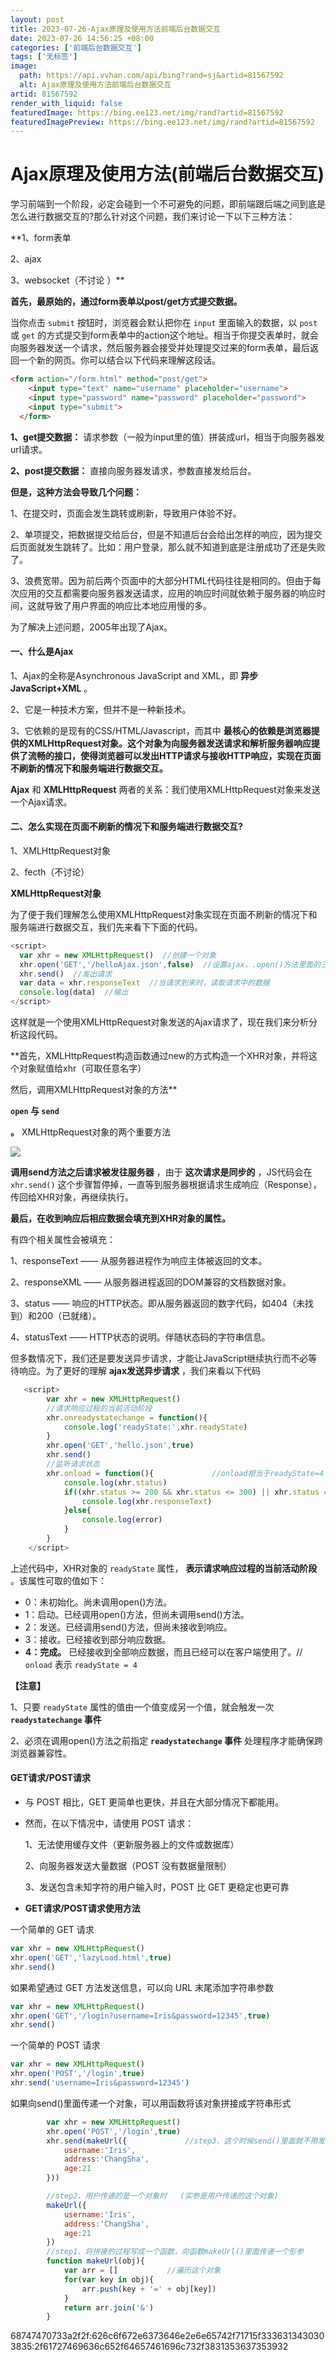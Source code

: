 ```yaml
---
layout: post
title: 2023-07-26-Ajax原理及使用方法前端后台数据交互
date: 2023-07-26 14:56:25 +08:00
categories: ['前端后台数据交互']
tags: ['无标签']
image:
  path: https://api.vvhan.com/api/bing?rand=sj&artid=81567592
  alt: Ajax原理及使用方法前端后台数据交互
artid: 81567592
render_with_liquid: false
featuredImage: https://bing.ee123.net/img/rand?artid=81567592
featuredImagePreview: https://bing.ee123.net/img/rand?artid=81567592
---
```


# Ajax原理及使用方法(前端后台数据交互)

学习前端到一个阶段，必定会碰到一个不可避免的问题，即前端跟后端之间到底是怎么进行数据交互的?那么针对这个问题，我们来讨论一下以下三种方法：
  
**1、form表单
  
2、ajax
  
3、websocket（不讨论
）**

**首先，最原始的，通过form表单以post/get方式提交数据。**

当你点击
`submit`
按钮时，浏览器会默认把你在
`input`
里面输入的数据，以
`post`
或
`get`
的方式提交到form表单中的action这个地址。相当于你提交表单时，就会向服务器发送一个请求，然后服务器会接受并处理提交过来的form表单，最后返回一个新的网页。你可以结合以下代码来理解这段话。

```html
<form action="/form.html" method="post/get">
    <input type="text" name="username" placeholder="username">
    <input type="password" name="password" placeholder="password">
    <input type="submit">
  </form>

```

**1、get提交数据：**
请求参数（一般为input里的值）拼装成url，相当于向服务器发url请求。
  
**2、post提交数据：**
直接向服务器发请求，参数直接发给后台。

**但是，这种方法会导致几个问题：**
  
1、在提交时，页面会发生跳转或刷新，导致用户体验不好。
  
2、单项提交，把数据提交给后台，但是不知道后台会给出怎样的响应，因为提交后页面就发生跳转了。比如：用户登录，那么就不知道到底是注册成功了还是失败了。
  
3、浪费宽带。因为前后两个页面中的大部分HTML代码往往是相同的。但由于每次应用的交互都需要向服务器发送请求，应用的响应时间就依赖于服务器的响应时间，这就导致了用户界面的响应比本地应用慢的多。

为了解决上述问题，2005年出现了Ajax。

#### **一、什么是Ajax**

1、Ajax的全称是Asynchronous JavaScript and XML，即
**异步JavaScript+XML**
。
  
2、它是一种技术方案，但并不是一种新技术。
  
3、它依赖的是现有的CSS/HTML/Javascript，而其中
**最核心的依赖是浏览器提供的XMLHttpRequest对象。这个对象为向服务器发送请求和解析服务器响应提供了流畅的接口，使得浏览器可以发出HTTP请求与接收HTTP响应，实现在页面不刷新的情况下和服务端进行数据交互。**

**Ajax**
和
**XMLHttpRequest**
两者的关系：我们使用XMLHttpRequest对象来发送一个Ajax请求。

#### **二、怎么实现在页面不刷新的情况下和服务端进行数据交互?**

1、XMLHttpRequest对象
  
2、fecth（不讨论）

**XMLHttpRequest对象**

为了便于我们理解怎么使用XMLHttpRequest对象实现在页面不刷新的情况下和服务端进行数据交互，我们先来看下下面的代码。

```javascript
<script>
  var xhr = new XMLHttpRequest()  //创建一个对象
  xhr.open('GET','/helloAjax.json',false)  //设置ajax，.open()方法里面的三个参数分别是：要发送的请求类型、请求的url、表示是否异步发送请求的布尔值
  xhr.send()  //发出请求
  var data = xhr.responseText  //当请求到来时，读取请求中的数据
  console.log(data)  //输出
</script>

```

这样就是一个使用XMLHttpRequest对象发送的Ajax请求了，现在我们来分析分析这段代码。

**首先，XMLHttpRequest构造函数通过new的方式构造一个XHR对象，并将这个对象赋值给xhr（可取任意名字）
  
然后，调用XMLHttpRequest对象的方法**

**`open`
与
`send`**

**。**
XMLHttpRequest对象的两个重要方法

![](https://i-blog.csdnimg.cn/blog_migrate/ed715fa54b26fb6c2fa83aedbc9b9a4d.png)

**调用send方法之后请求被发往服务器**
，由于
**这次请求是同步的**
，JS代码会在
`xhr.send()`
这个步骤暂停掉，一直等到服务器根据请求生成响应（Response），传回给XHR对象，再继续执行。

**最后，在收到响应后相应数据会填充到XHR对象的属性。**

有四个相关属性会被填充：
  

1、responseText
—— 从服务器进程作为响应主体被返回的文本。
  

2、responseXML
—— 从服务器进程返回的DOM兼容的文档数据对象。
  

3、status
—— 响应的HTTP状态。即从服务器返回的数字代码，如404（未找到）和200（已就绪）。
  

4、statusText
—— HTTP状态的说明。伴随状态码的字符串信息。

但多数情况下，我们还是要发送异步请求，才能让JavaScript继续执行而不必等待响应。为了更好的理解
**ajax发送异步请求**
，我们来看以下代码

```javascript
   <script>
        var xhr = new XMLHttpRequest()
        //请求响应过程的当前活动阶段
        xhr.onreadystatechange = function(){
            console.log('readyState:',xhr.readyState)
        }
        xhr.open('GET','hello.json',true)
        xhr.send()
        //监听请求状态
        xhr.onload = function(){             //onload相当于readyState=4
            console.log(xhr.status)
            if((xhr.status >= 200 && xhr.status <= 300) || xhr.status === 304){
                console.log(xhr.responseText)
            }else{
                console.log(error)
            }
        }
    </script>

```

上述代码中，XHR对象的
`readyState`
属性，
**表示请求响应过程的当前活动阶段**
。该属性可取的值如下：

* 0：未初始化。尚未调用open()方法。
* 1：启动。已经调用open()方法，但尚未调用send()方法。
* 2：发送。已经调用send()方法，但尚未接收到响应。
* 3：接收。已经接收到部分响应数据。
* **4：完成。**
  已经接收到全部响应数据，而且已经可以在客户端使用了。//
  `onload`
  表示
  `readyState = 4`

**【注意】**
  
1、只要
`readyState`
属性的值由一个值变成另一个值，就会触发一次
**`readystatechange`
事件**
  
2、必须在调用open()方法之前指定
**`readystatechange`
事件**
处理程序才能确保跨浏览器兼容性。

#### GET请求/POST请求

* 与 POST 相比，GET 更简单也更快，并且在大部分情况下都能用。
* 然而，在以下情况中，请使用 POST 请求：
    
  1、无法使用缓存文件（更新服务器上的文件或数据库）
    
  2、向服务器发送大量数据（POST 没有数据量限制）
    
  3、发送包含未知字符的用户输入时，POST 比 GET 更稳定也更可靠

* **GET请求/POST请求使用方法**

一个简单的 GET 请求

```javascript
var xhr = new XMLHttpRequest()
xhr.open('GET','lazyLoad.html',true)
xhr.send()

```

如果希望通过 GET 方法发送信息，可以向 URL 末尾添加字符串参数

```javascript
var xhr = new XMLHttpRequest()
xhr.open('GET','/login?username=Iris&password=12345',true)
xhr.send()

```

一个简单的 POST 请求

```javascript
var xhr = new XMLHttpRequest()
xhr.open('POST','/login',true)
xhr.send('username=Iris&password=12345')

```

如果向send()里面传递一个对象，可以用函数将该对象拼接成字符串形式

```javascript
        var xhr = new XMLHttpRequest()
        xhr.open('POST','/login',true)
        xhr.send(makeUrl({             //step3、这个时候send()里面就不用发字符串了，直接发传递的对象就好了
            username:'Iris',
            address:'ChangSha',
            age:21
        }))

        //step2、用户传递的是一个对象时   (实参是用户传递的这个对象)
        makeUrl({
            username:'Iris',
            address:'ChangSha',
            age:21
        })
        //step1、将拼接的过程写成一个函数，向函数makeUrl()里面传递一个形参
        function makeUrl(obj){
            var arr = []           //遍历这个对象
            for(var key in obj){
                arr.push(key + '=' + obj[key])
            }
            return arr.join('&')
        }
```

68747470733a2f2f:626c6f672e6373646e2e6e65742f71715f3336313430303835:2f61727469636c652f64657461696c732f3831353637353932
